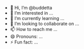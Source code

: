 - 👋 Hi, I’m @buddetta
- 👀 I’m interested in ...
- 🌱 I’m currently learning ...
- 💞️ I’m looking to collaborate on ...
- 📫 How to reach me ...
- 😄 Pronouns: ...
- ⚡ Fun fact: ...

<!---
buddetta/buddetta is a ✨ special ✨ repository because its `README.md` (this file) appears on your GitHub profile.
You can click the Preview link to take a look at your changes.
--->
